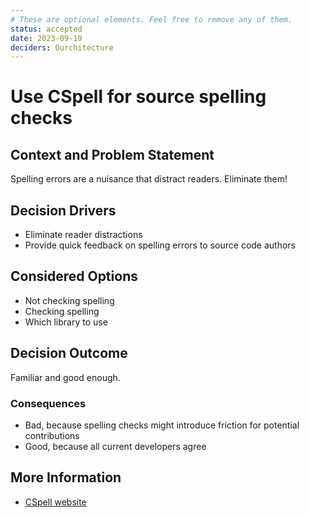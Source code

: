 ```yaml
---
# These are optional elements. Feel free to remove any of them.
status: accepted
date: 2023-09-19
deciders: Ourchitecture
---
```


# Use CSpell for source spelling checks

## Context and Problem Statement

Spelling errors are a nuisance that distract readers. Eliminate them!

## Decision Drivers

-   Eliminate reader distractions
-   Provide quick feedback on spelling errors to source code authors

## Considered Options

-   Not checking spelling
-   Checking spelling
-   Which library to use

## Decision Outcome

Familiar and good enough.

### Consequences

-   Bad, because spelling checks might introduce friction for potential contributions
-   Good, because all current developers agree

## More Information

-   [CSpell website](https://cspell.org/)
